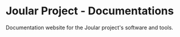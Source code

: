 # Joular Project - Documentations

Documentation website for the Joular project's software and tools.